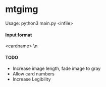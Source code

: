 # mtgimg
Usage: python3 main.py \<infile\>

#### Input format
\<cardname\> \n

#### TODO

* Increase image length, fade image to gray
* Allow card numbers
* Increase Legibility
